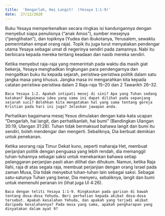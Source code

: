 ```yaml
---
title:  'Dengarlah, Hai Langit!  (Yesaya 1:1-9)'
date:  27/12/2020
---
```


Buku Yesaya memperkenalkan secara ringkas isi kandungannya dengan menyebut siapa penulisnya (“anak Amos”), sumber mesejnya (“penglihatan”), dan topiknya (Yudea dan ibukotanya, Yerusalem, sewaktu pemerintahan  empat orang raja). Topik itu juga turut menyatakan pendengar utama Yesaya sebagai umat di negerinya sendiri pada zamannya. Nabi itu berbicara kepada mereka tentang keadaan dan nasib mereka sendiri.

Ketika menyebut raja-raja yang memerintah pada waktu dia masih giat bekerja, Yesaya menghadkan lingkungan para pendengarnya dan mengaitkan buku itu kepada sejarah,  peristiwa-peristiwa politik  dalam satu jangka masa yang khusus. Jangka masa ini mengarahkan kita kepada catatan peristiwa-peristiwa dalam 2 Raja-raja 15–20 dan 2 Tawarikh 26–32.

`Baca Yesaya 1:2. Apakah intipati mesej di sini? Apa yang Tuhan sedang katakan? Bagaimana idea yang sama ini dapat dilihat pada sepanjang sejarah suci? Bolehkan kita mengatakan hal yang sama tentang gereja Kristian pada hari ini juga? Jelaskan jawapan anda.`

Perhatikan bagaimana mesej Yesus dimulakan dengan kata-kata ucapan “Dengarlah, hai langit, dan perhatikanlah, hai bumi” (Bandingkan Ulangan 30:19, Ulangan 31:28). Tuhan tidak bermaksud bahawa langit dan bumi itu sendiri, boleh mendengar dan mengerti. Sebaliknya, Dia berbuat demikian untuk penekanan.

Ketika seorang raja Timur Dekat kuno, seperti maharaja Het, membuat perjanjian politik dengan penguasa yang lebih rendah, dia memanggil tuhan-tuhannya sebagai saksi untuk menekankan bahawa setiap pelanggaran perjanjian pasti akan dilihat dan dihukum. Namun, ketika Raja Ilahi, raja di atas segala raja, membuat perjanjian dengan orang Israel pada zaman Musa, Dia tidak menyebut tuhan-tuhan lain sebagai saksi. Sebagai satu-satunya Tuhan yang benar, Dia menyeru, sebaliknya, langit dan bumi untuk memenuhi peranan ini (lihat juga Ul 4:26).

`Baca dengan teliti Yesaya 1:1-9. Ringkaskan pada garisan di bawah tentang dosa-dosa Yehuda. Beri perhatian kepada akibat dosa-dosa tersebut. Apakah kesalahan Yehuda, dan apakah yang terjadi akibat daripada kesalahannya? Pada masa yang sama, apakah pengharapan yang dinyatakan dalam ayat 9?`
